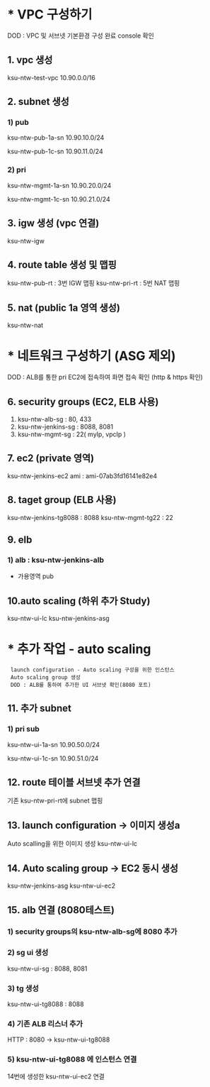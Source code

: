 # ###########################
# * VPC 구성하기
 DOD : VPC 및 서브넷 기본환경 구성 완료 console 확인

## 1. vpc 생성
 ksu-ntw-test-vpc
 10.90.0.0/16

## 2. subnet 생성
### 1) pub
 ksu-ntw-pub-1a-sn
 10.90.10.0/24

 ksu-ntw-pub-1c-sn
 10.90.11.0/24

### 2) pri
 ksu-ntw-mgmt-1a-sn
 10.90.20.0/24

 ksu-ntw-mgmt-1c-sn
 10.90.21.0/24

## 3. igw 생성 (vpc 연결)
 ksu-ntw-igw

## 4. route table 생성 및 맵핑
 ksu-ntw-pub-rt : 3번 IGW 맵핑
 ksu-ntw-pri-rt : 5번 NAT 맵핑

## 5. nat (public 1a 영역 생성)
 ksu-ntw-nat
 
# ###########################

# ###########################
# * 네트워크 구성하기 (ASG 제외)
 DOD : ALB를 통한 pri EC2에 접속하여 화면 접속 확인 (http & https 확인)

## 6. security groups (EC2, ELB 사용)
1) ksu-ntw-alb-sg : 80, 433
2) ksu-ntw-jenkins-sg : 8088, 8081
3) ksu-ntw-mgmt-sg : 22( myIp, vpcIp )

## 7. ec2 (private 영역)
ksu-ntw-jenkins-ec2
ami : ami-07ab3fd16141e82e4

## 8. taget group (ELB 사용)
ksu-ntw-jenkins-tg8088 : 8088
ksu-ntw-mgmt-tg22 : 22

## 9. elb
### 1) alb : ksu-ntw-jenkins-alb
 - 가용영역 pub

## 10.auto scaling (하위 추가 Study)
ksu-ntw-ui-lc
ksu-ntw-jenkins-asg

# ###########################

# ###########################
# * 추가 작업 - auto scaling
~~~
 launch configuration - Auto scaling 구성을 위한 인스턴스
 Auto scaling group 생성
 DOD : ALB를 통하여 추가한 UI 서브넷 확인(8080 포트)
~~~

## 11. 추가 subnet
### 1) pri sub
 ksu-ntw-ui-1a-sn
 10.90.50.0/24

 ksu-ntw-ui-1c-sn
 10.90.51.0/24

## 12. route 테이블 서브넷 추가 연결
 기존 ksu-ntw-pri-rt에 subnet 맵핑

## 13. launch configuration -> 이미지 생성a
 Auto scalling을 위한 이미지 생성
 ksu-ntw-ui-lc

## 14. Auto scaling group -> EC2 동시 생성
 ksu-ntw-jenkins-asg
 ksu-ntw-ui-ec2

## 15. alb 연결 (8080테스트)
### 1) security groups의 ksu-ntw-alb-sg에 8080 추가
### 2) sg ui 생성
 ksu-ntw-ui-sg : 8088, 8081
### 3) tg 생성
 ksu-ntw-ui-tg8088 : 8088
### 4) 기존 ALB 리스너 추가
  HTTP : 8080 -> ksu-ntw-ui-tg8088

### 5) ksu-ntw-ui-tg8088 에 인스턴스 연결
 14번에 생성한 ksu-ntw-ui-ec2 연결
 
# ###########################
